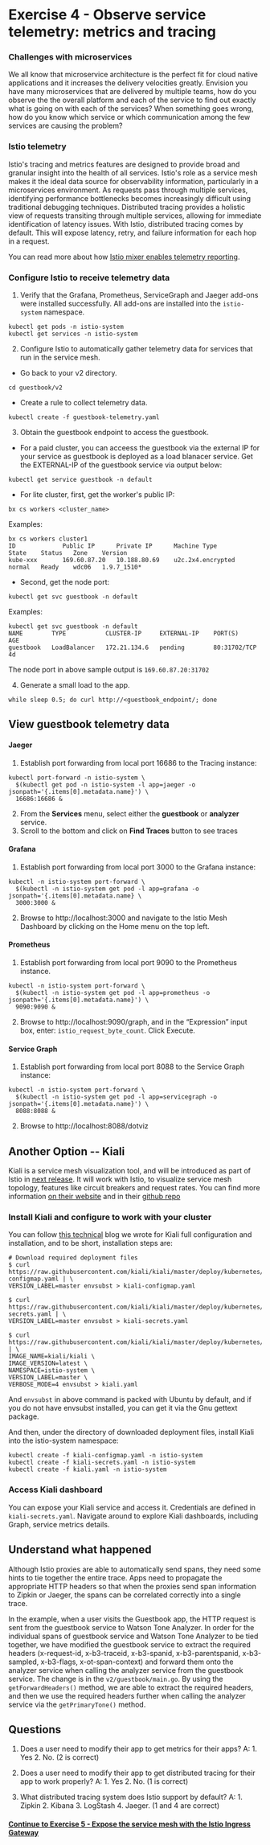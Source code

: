 # Exercise 4 - Observe service telemetry: metrics and tracing

### Challenges with microservices

We all know that microservice architecture is the perfect fit for cloud native applications and it increases the delivery velocities greatly. Envision you have many microservices that are delivered by multiple teams, how do you observe the the overall platform and each of the service to find out exactly what is going on with each of the services?  When something goes wrong, how do you know which service or which communication among the few services are causing the problem?

### Istio telemetry

Istio's tracing and metrics features are designed to provide broad and granular insight into the health of all services. Istio's role as a service mesh makes it the ideal data source for observability information, particularly in a microservices environment. As requests pass through multiple services, identifying performance bottlenecks becomes increasingly difficult using traditional debugging techniques. Distributed tracing provides a holistic view of requests transiting through multiple services, allowing for immediate identification of latency issues. With Istio, distributed tracing comes by default. This will expose latency, retry, and failure information for each hop in a request.

You can read more about how [Istio mixer enables telemetry reporting](https://istio.io/docs/concepts/policy-and-control/mixer.html).

### Configure Istio to receive telemetry data

1. Verify that the Grafana, Prometheus, ServiceGraph and Jaeger add-ons were installed successfully. All add-ons are installed into the `istio-system` namespace.

```shell
kubectl get pods -n istio-system
kubectl get services -n istio-system
```

2. Configure Istio to automatically gather telemetry data for services that run in the service mesh.
- Go back to your v2 directory.

```shell
cd guestbook/v2
```

- Create a rule to collect telemetry data.
```shell
kubectl create -f guestbook-telemetry.yaml
```

3. Obtain the guestbook endpoint to access the guestbook.
- For a paid cluster, you can acceess the guestbook via the external IP for your service as guestbook is deployed as a load blanacer service.  Get the EXTERNAL-IP of the guestbook service via output below:

```shell
kubectl get service guestbook -n default
```

- For lite cluster, first, get the worker's public IP:
```shell
bx cs workers <cluster_name>
```

Examples:
```shell
bx cs workers cluster1
ID             Public IP      Private IP      Machine Type        State    Status   Zone    Version
kube-xxx       169.60.87.20   10.188.80.69    u2c.2x4.encrypted   normal   Ready    wdc06   1.9.7_1510*
```

- Second, get the node port:
```shell
kubectl get svc guestbook -n default
```

Examples:
```shell
kubectl get svc guestbook -n default
NAME        TYPE           CLUSTER-IP     EXTERNAL-IP    PORT(S)        AGE
guestbook   LoadBalancer   172.21.134.6   pending        80:31702/TCP   4d
```

The node port in above sample output is `169.60.87.20:31702`

4. Generate a small load to the app.
```shell
while sleep 0.5; do curl http://<guestbook_endpoint/; done
```

## View guestbook telemetry data

#### Jaeger

1. Establish port forwarding from local port 16686 to the Tracing instance:

```shell
kubectl port-forward -n istio-system \
  $(kubectl get pod -n istio-system -l app=jaeger -o jsonpath='{.items[0].metadata.name}') \
  16686:16686 &
```

2. From the **Services** menu, select either the **guestbook** or **analyzer** service.
3. Scroll to the bottom and click on **Find Traces** button to see traces


#### Grafana

1. Establish port forwarding from local port 3000 to the Grafana instance:

```shell
kubectl -n istio-system port-forward \
  $(kubectl -n istio-system get pod -l app=grafana -o jsonpath='{.items[0].metadata.name} \
  3000:3000 &
```

2. Browse to http://localhost:3000 and navigate to the Istio Mesh Dashboard by clicking on the Home menu on the top left.


#### Prometheus

1. Establish port forwarding from local port 9090 to the Prometheus instance.

```shell
kubectl -n istio-system port-forward \
  $(kubectl -n istio-system get pod -l app=prometheus -o jsonpath='{.items[0].metadata.name}') \
  9090:9090 &
```
2. Browse to http://localhost:9090/graph, and in the “Expression” input box, enter: `istio_request_byte_count`. Click Execute.

#### Service Graph

1. Establish port forwarding from local port 8088 to the Service Graph instance:

```shell
kubectl -n istio-system port-forward \
  $(kubectl -n istio-system get pod -l app=servicegraph -o jsonpath='{.items[0].metadata.name}') \
  8088:8088 &
```

2. Browse to http://localhost:8088/dotviz


## Another Option -- Kiali 
Kiali is a service mesh visualization tool, and will be introduced as part of Istio in [next release](https://preliminary.istio.io/docs/tasks/telemetry/kiali/). It will work with Istio, to visualize service mesh topology, features like circuit breakers and request rates. You can find more information [on their website](https://www.kiali.io/) and in their [github repo](https://github.com/kiali/kiali)

### Install Kiali and configure to work with your cluster
You can follow [this technical](https://www.ibm.com/blogs/bluemix/2018/08/how-to-enable-kiali-for-istio-on-ibm-cloud-kubernetes-service/) blog we wrote for Kiali full configuration and installation, and to be short, installation steps are:
```shell
# Download required deployment files
$ curl https://raw.githubusercontent.com/kiali/kiali/master/deploy/kubernetes/kiali-configmap.yaml | \
VERSION_LABEL=master envsubst > kiali-configmap.yaml

$ curl https://raw.githubusercontent.com/kiali/kiali/master/deploy/kubernetes/kiali-secrets.yaml | \
VERSION_LABEL=master envsubst > kiali-secrets.yaml

$ curl https://raw.githubusercontent.com/kiali/kiali/master/deploy/kubernetes/kiali.yaml | \
IMAGE_NAME=kiali/kiali \
IMAGE_VERSION=latest \
NAMESPACE=istio-system \
VERSION_LABEL=master \
VERBOSE_MODE=4 envsubst > kiali.yaml
```
And `envsubst` in above command is packed with Ubuntu by default, and if you do not have envsubst installed, you can get it via the Gnu gettext package. 

And then, under the directory of downloaded deployment files, install Kiali into the istio-system namespace:
```shell
kubectl create -f kiali-configmap.yaml -n istio-system
kubectl create -f kiali-secrets.yaml -n istio-system
kubectl create -f kiali.yaml -n istio-system
```

### Access Kiali dashboard
You can expose your Kiali service and access it. Credentials are defined in `kiali-secrets.yaml`. Navigate around to explore Kiali dashboards, including Graph, service metrics details.


## Understand what happened

Although Istio proxies are able to automatically send spans, they need some hints to tie together the entire trace. Apps need to propagate the appropriate HTTP headers so that when the proxies send span information to Zipkin or Jaeger, the spans can be correlated correctly into a single trace.

In the example, when a user visits the Guestbook app, the HTTP request is sent from the guestbook service to Watson Tone Analyzer. In order for the individual spans of guestbook service and Watson Tone Analyzer to be tied together, we have modified the guestbook service to extract the required headers (x-request-id, x-b3-traceid, x-b3-spanid, x-b3-parentspanid, x-b3-sampled, x-b3-flags, x-ot-span-context) and forward them onto the analyzer service when calling the analyzer service from the guestbook service.  The change is in the `v2/guestbook/main.go`. By using the `getForwardHeaders()` method, we are able to extract the required headers, and then we use the required headers further when calling the analyzer service via the `getPrimaryTone()` method.


## Questions

1. Does a user need to modify their app to get metrics for their apps?   A: 1. Yes 2. No.  (2 is correct)

2. Does a user need to modify their app to get distributed tracing for their app to work properly? A: 1. Yes 2. No.  (1 is correct)

3. What distributed tracing system does Istio support by default?  A: 1. Zipkin 2. Kibana 3. LogStash 4. Jaeger. (1 and 4 are correct)

#### [Continue to Exercise 5 - Expose the service mesh with the Istio Ingress Gateway](../exercise-5/README.md)
